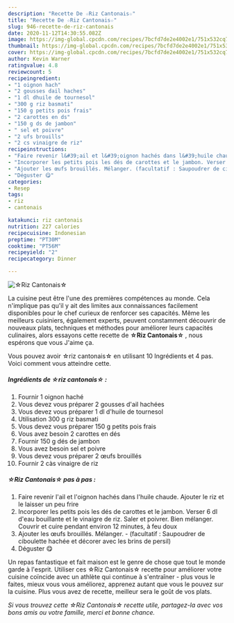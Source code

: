 ```yaml
---
description: "Recette De ☆Riz Cantonais☆"
title: "Recette De ☆Riz Cantonais☆"
slug: 946-recette-de-riz-cantonais
date: 2020-11-12T14:30:55.082Z
image: https://img-global.cpcdn.com/recipes/7bcfd7de2e4002e1/751x532cq70/☆riz-cantonais☆-photo-principale-de-la-recette.jpg
thumbnail: https://img-global.cpcdn.com/recipes/7bcfd7de2e4002e1/751x532cq70/☆riz-cantonais☆-photo-principale-de-la-recette.jpg
cover: https://img-global.cpcdn.com/recipes/7bcfd7de2e4002e1/751x532cq70/☆riz-cantonais☆-photo-principale-de-la-recette.jpg
author: Kevin Warner
ratingvalue: 4.8
reviewcount: 5
recipeingredient:
- "1 oignon hach"
- "2 gousses dail haches"
- "1 dl dhuile de tournesol"
- "300 g riz basmati"
- "150 g petits pois frais"
- "2 carottes en ds"
- "150 g ds de jambon"
- " sel et poivre"
- "2 ufs brouills"
- "2 cs vinaigre de riz"
recipeinstructions:
- "Faire revenir l&#39;ail et l&#39;oignon hachés dans l&#39;huile chaude. Ajouter le riz et le laisser un peu frire"
- "Incorporer les petits pois les dés de carottes et le jambon. Verser 6 dl d&#39;eau bouillante et le vinaigre de riz. Saler et poivrer. Bien mélanger. Couvrir et cuire pendant environ 12 minutes, à feu doux"
- "Ajouter les œufs brouillés. Mélanger. (facultatif : Saupoudrer de ciboulette hachée et décorer avec les brins de persil)"
- "Déguster 😋"
categories:
- Resep
tags:
- riz
- cantonais

katakunci: riz cantonais 
nutrition: 227 calories
recipecuisine: Indonesian
preptime: "PT30M"
cooktime: "PT56M"
recipeyield: "2"
recipecategory: Dinner

---
```



![☆Riz Cantonais☆](https://img-global.cpcdn.com/recipes/7bcfd7de2e4002e1/751x532cq70/☆riz-cantonais☆-photo-principale-de-la-recette.jpg)

La cuisine peut être l'une des premières compétences au monde. Cela n'implique pas qu'il y ait des limites aux connaissances facilement disponibles pour le chef curieux de renforcer ses capacités. Même les meilleurs cuisiniers, également experts, peuvent constamment découvrir de nouveaux plats, techniques et méthodes pour améliorer leurs capacités culinaires, alors essayons cette recette de <strong> ☆Riz Cantonais☆ </strong>, nous espérons que vous J'aime ça.

<!--inarticleads1-->

Vous pouvez avoir ☆riz cantonais☆ en utilisant 10 Ingrédients et 4 pas. Voici comment vous atteindre cette.

##### Ingrédients de ☆riz cantonais☆ :

1. Fournir 1 oignon haché
1. Vous devez vous préparer 2 gousses d&#39;ail hachées
1. Vous devez vous préparer 1 dl d&#39;huile de tournesol
1. Utilisation 300 g riz basmati
1. Vous devez vous préparer 150 g petits pois frais
1. Vous avez besoin 2 carottes en dés
1. Fournir 150 g dés de jambon
1. Vous avez besoin  sel et poivre
1. Vous devez vous préparer 2 œufs brouillés
1. Fournir 2 càs vinaigre de riz




<!--inarticleads2-->

##### ☆Riz Cantonais☆ pas à pas :

1. Faire revenir l&#39;ail et l&#39;oignon hachés dans l&#39;huile chaude. Ajouter le riz et le laisser un peu frire
1. Incorporer les petits pois les dés de carottes et le jambon. Verser 6 dl d&#39;eau bouillante et le vinaigre de riz. Saler et poivrer. Bien mélanger. Couvrir et cuire pendant environ 12 minutes, à feu doux
1. Ajouter les œufs brouillés. Mélanger. - (facultatif : Saupoudrer de ciboulette hachée et décorer avec les brins de persil)
1. Déguster 😋




<!--inarticleads1-->

<p>
Un repas fantastique et fait maison est le genre de chose que tout le monde garde à l'esprit. Utiliser ces ☆Riz Cantonais☆ recette pour améliorer votre cuisine coïncide avec un athlète qui continue à s'entraîner - plus vous le faites, mieux vous vous améliorez, apprenez autant que vous le pouvez sur la cuisine. Plus vous avez de recette, meilleur sera le goût de vos plats.
</p>

<p>
<i>Si vous trouvez cette ☆Riz Cantonais☆ recette utile, partagez-la avec vos bons amis ou votre famille, merci et bonne chance.</i>
</p>
